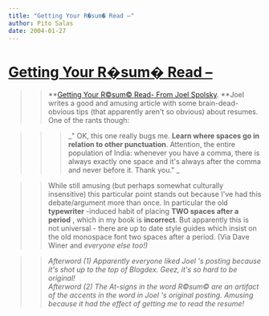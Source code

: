 ```yaml
---
title: "Getting Your R�sum� Read –"
author: Pito Salas
date: 2004-01-27
---
```

# [Getting Your R�sum� Read –](None)



>>

>> **[Getting Your R©sum© Read- From Joel
Spolsky](<http://www.joelonsoftware.com/articles/ResumeRead.html>). **Joel
writes a good and amusing article with some brain-dead-obvious tips (that
apparently aren't so obvious) about resumes. One of the rants though:

>>

>>  
>
>>

>>>  
>
>>>

>>>  _" OK, this one really bugs me. **Learn where spaces go in relation to
other punctuation**. Attention, the entire population of India: whenever you
have a comma, there is always exactly one space and it's always after the
comma and never before it. Thank you." _

>>

>>  
>
>>

>> While still amusing (but perhaps somewhat culturally insensitive) this
particular point stands out because I've had this debate/argument more than
once. In particular the old **typewriter** -induced habit of placing **TWO
spaces after a period** , which in my book is **incorrect**. But apparently
this is not universal - there are up to date style guides which insist on the
old monospace font two spaces after a period. (Via Dave Winer and _everyone
else too!)_

>>

>>  
>
>>

>>  _Afterword (1) Apparently everyone liked Joel 's posting because it's shot
up to the top of Blogdex. Geez, it's so hard to be original!  
> Afterword (2) The At-signs in the_ _word_ _R©sum© are an artifact of the
> accents in the word in Joel 's original posting. Amusing because it had the
> effect of getting me to read the resume!_


